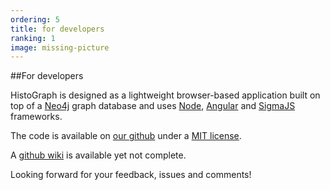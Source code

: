 ```yaml
---
ordering: 5
title: for developers
ranking: 1
image: missing-picture
---
```


##For developers

HistoGraph is designed as a lightweight browser-based application built on top of a [Neo4j](http://neo4j.com/) graph database and uses [Node](https://nodejs.org/en/), [Angular](https://angularjs.org/) and [SigmaJS](http://sigmajs.org/) frameworks.

The code is available on [our github](https://github.com/CVCEeu-dh/histograph) under a [MIT license](http://opensource.org/licenses/MIT). 

A [github wiki](https://github.com/CVCEeu-dh/histograph/wiki) is available yet not complete.

Looking forward for your feedback, issues and comments!
